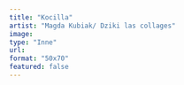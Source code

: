 ```yaml
---
title: "Kocilla"
artist: "Magda Kubiak/ Dziki las collages"
image:
type: "Inne"
url:
format: "50x70"
featured: false
---
```

